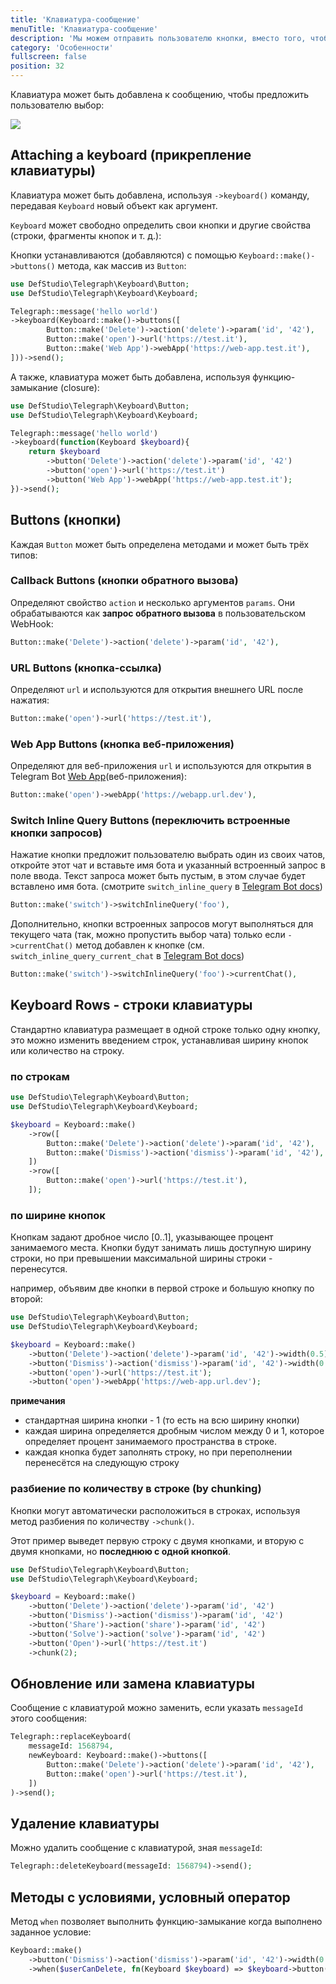 ```yaml
---
title: 'Клавиатура-сообщение' 
menuTitle: 'Клавиатура-сообщение' 
description: 'Мы можем отправить пользователю кнопки, вместо того, чтобы общаться текстом'
category: 'Особенности' 
fullscreen: false 
position: 32
---
```


Клавиатура может быть добавлена к сообщению, чтобы предложить пользователю выбор:

<img src="screenshots/keyboard-example.png" />

## Attaching a keyboard (прикрепление клавиатуры)

Клавиатура может быть добавлена, используя `->keyboard()` команду, передавая `Keyboard` новый объект как аргумент.

`Keyboard` может свободно определить свои кнопки и другие свойства (строки, фрагменты кнопок и т. д.):

Кнопки устанавливаются (добавляются) с помощью `Keyboard::make()->buttons()` метода, как массив из `Button`:

```php
use DefStudio\Telegraph\Keyboard\Button;
use DefStudio\Telegraph\Keyboard\Keyboard;

Telegraph::message('hello world')
->keyboard(Keyboard::make()->buttons([
        Button::make('Delete')->action('delete')->param('id', '42'),
        Button::make('open')->url('https://test.it'),
        Button::make('Web App')->webApp('https://web-app.test.it'),
]))->send();
```

А также, клавиатура может быть добавлена, используя функцию-замыкание (closure):

```php
use DefStudio\Telegraph\Keyboard\Button;
use DefStudio\Telegraph\Keyboard\Keyboard;

Telegraph::message('hello world')
->keyboard(function(Keyboard $keyboard){
    return $keyboard
        ->button('Delete')->action('delete')->param('id', '42')
        ->button('open')->url('https://test.it')
        ->button('Web App')->webApp('https://web-app.test.it');
})->send();
```

## Buttons (кнопки)

Каждая `Button` может быть определена методами и может быть трёх типов:

### Callback Buttons (кнопки обратного вызова)

Определяют свойство `action` и несколько аргументов `params`. Они обрабатываются как **запрос обратного вызова** в пользовательском WebHook:

```php
Button::make('Delete')->action('delete')->param('id', '42'),
```

### URL Buttons (кнопка-ссылка)

Определяют `url` и используются для открытия внешнего URL после нажатия:

```php
Button::make('open')->url('https://test.it'),
```

### Web App Buttons (кнопка веб-приложения)

Определяют для веб-приложения `url` и используются для открытия в Telegram Bot [Web App](https://core.telegram.org/bots/webapps)(веб-приложения):

```php
Button::make('open')->webApp('https://webapp.url.dev'),
```

### Switch Inline Query Buttons (переключить встроенные кнопки запросов)

Нажатие кнопки предложит пользователю выбрать один из своих чатов,
откройте этот чат и вставьте имя бота и указанный встроенный запрос
в поле ввода. Текст запроса может быть пустым, в этом случае будет вставлено 
имя бота. (смотрите `switch_inline_query` в [Telegram Bot docs](https://core.telegram.org/bots/api#inlinekeyboardbutton))


```php
Button::make('switch')->switchInlineQuery('foo'),
```

Дополнительно, кнопки встроенных запросов могут выполняться для текущего чата
(так, можно пропустить выбор чата) только если `->currentChat()` метод добавлен к кнопке
(см. `switch_inline_query_current_chat` в [Telegram Bot docs](https://core.telegram.org/bots/api#inlinekeyboardbutton))

```php
Button::make('switch')->switchInlineQuery('foo')->currentChat(),
```


## Keyboard Rows - строки клавиатуры

Стандартно клавиатура размещает в одной строке только одну кнопку, это можно изменить введением строк, устанавливая ширину кнопок или количество на строку.

### по строкам

```php
use DefStudio\Telegraph\Keyboard\Button;
use DefStudio\Telegraph\Keyboard\Keyboard;

$keyboard = Keyboard::make()
    ->row([
        Button::make('Delete')->action('delete')->param('id', '42'),
        Button::make('Dismiss')->action('dismiss')->param('id', '42'),
    ])
    ->row([
        Button::make('open')->url('https://test.it'),
    ]);
```

### по ширине кнопок

Кнопкам задают дробное число [0..1], указывающее процент занимаемого места. Кнопки будут занимать лишь доступную ширину строки, но при превышении максимальной ширины строки - перенесутся.

например, объявим две кнопки в первой строке и большую кнопку по второй:

```php
use DefStudio\Telegraph\Keyboard\Button;
use DefStudio\Telegraph\Keyboard\Keyboard;

$keyboard = Keyboard::make()
    ->button('Delete')->action('delete')->param('id', '42')->width(0.5)
    ->button('Dismiss')->action('dismiss')->param('id', '42')->width(0.5)
    ->button('open')->url('https://test.it');
    ->button('open')->webApp('https://web-app.url.dev');
```

**примечания**

 - стандартная ширина кнопки - 1 (то есть на всю ширину кнопки)
 - каждая ширина определяется дробным числом между 0 и 1, которое определяет процент занимаемого пространства в строке.
 - каждая кнопка будет заполнять строку, но при переполнении перенесётся на следующую строку

### разбиение по количеству в строке (by chunking)

Кнопки могут автоматически расположиться в строках, используя метод разбиения по количеству `->chunk()`.

Этот пример выведет первую строку с двумя кнопками, и вторую с двумя кнопками, но **последнюю с одной кнопкой**.

```php
use DefStudio\Telegraph\Keyboard\Button;
use DefStudio\Telegraph\Keyboard\Keyboard;

$keyboard = Keyboard::make()
    ->button('Delete')->action('delete')->param('id', '42')
    ->button('Dismiss')->action('dismiss')->param('id', '42')
    ->button('Share')->action('share')->param('id', '42')
    ->button('Solve')->action('solve')->param('id', '42')
    ->button('Open')->url('https://test.it')
    ->chunk(2);
```

## Обновление или замена клавиатуры

Сообщение с клавиатурой можно заменить, если указать `messageId` этого сообщения:

```php
Telegraph::replaceKeyboard(
    messageId: 1568794, 
    newKeyboard: Keyboard::make()->buttons([
        Button::make('Delete')->action('delete')->param('id', '42'),
        Button::make('open')->url('https://test.it'),
    ])
)->send();
```

## Удаление клавиатуры

Можно удалить сообщение с клавиатурой, зная `messageId`:

```php
Telegraph::deleteKeyboard(messageId: 1568794)->send();
```

## Методы с условиями, условный оператор

Метод `when` позволяет выполнить функцию-замыкание когда выполнено заданное условие:

```php
Keyboard::make()
    ->button('Dismiss')->action('dismiss')->param('id', '42')->width(0.5)
    ->when($userCanDelete, fn(Keyboard $keyboard) => $keyboard->button('Delete')->action('delete')->param('id', '42')->width(0.5))
```
